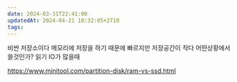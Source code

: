 ```yaml
---
date: 2024-03-31T22:41:00
updatedAt: 2024-04-21 18:32:05+2710
tags: 
---
```

비싼 저장소이다
메모리에 저장을 하기 때문에 빠르지만 저장공간이 작다
어떤상황에서 쓸것인가?
읽기 IO가 많을때

https://www.minitool.com/partition-disk/ram-vs-ssd.html